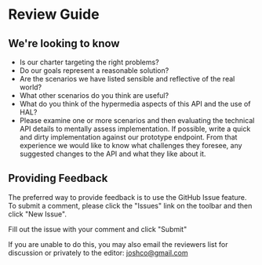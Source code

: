 # Review Guide
## We're looking to know

- Is our charter targeting the right problems?
- Do our goals represent a reasonable solution?
- Are the scenarios we have listed sensible and reflective of the real world?
- What other scenarios do you think are useful?
- What do you think of the hypermedia aspects of this API and the use of HAL?
- Please examine one or more scenarios and then evaluating the technical API details to mentally assess implementation.  If possible, write a quick and dirty implementation against our prototype endpoint.   From that experience we would like to know what challenges they foresee, any suggested changes to the API and what they like about it.

## Providing Feedback
The preferred way to provide feedback is to use the GitHub Issue feature.  To submit a comment, please click the "Issues" link on the toolbar and then click "New Issue".

Fill out the issue with your comment and click "Submit"

If you are unable to do this, you may also email the reviewers list for discussion or privately to the editor:  joshco@gmail.com
